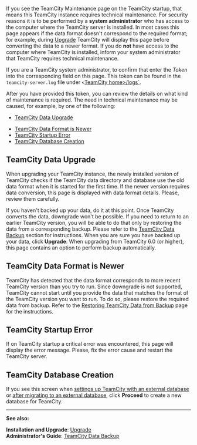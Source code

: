 [//]: # (title: TeamCity Maintenance Mode)
[//]: # (auxiliary-id: TeamCity Maintenance Mode)
If you see the TeamCity Maintenance page on the TeamCity startup, that means this TeamCity instance requires technical maintenance. For security reasons it is to be performed by a __system administrator__ who has access to the computer where the TeamCity server is installed. In most cases this page appears if the data format doesn't correspond to the required format; for example, during [Upgrade](upgrade.md) TeamCity will display this page before converting the data to a newer format. If you do __not__ have access to the computer where TeamCity is installed, inform your system administrator that TeamCity requires technical maintenance.

If you are a TeamCity system administrator, to confirm that enter the _Token_ into the corresponding field on this page. This token can be found in the `teamcity-server.log` file under `<`[TeamCity home>/logs`](teamcity-server-logs.md).

 After you have provided this token, you can review the details on what kind of maintenance is required. The need in technical maintenance may be caused, for example, by one of the following:
* [TeamCity Data Upgrade](#TeamCity+Data+Upgrade)

[//]: # (Internal note. Do not delete. "TeamCity Maintenance Moded316e49.txt")    

* [TeamCity Data Format is Newer](#TeamCity+Data+Format+is+Newer)
* [TeamCity Startup Error](#TeamCity+Startup+Error)
* [TeamCity Database Creation](#TeamCity+Database+Creation)

## TeamCity Data Upgrade

When upgrading your TeamCity instance, the newly installed version of TeamCity checks if the TeamCity data directory and database use the old data format when it is started for the first time. If the newer version requires data conversion, this page is displayed with data format details. Please, review them carefully.

 If you haven't backed up your data, do it at this point. Once TeamCity converts the data, downgrade won't be possible. If you need to return to an earlier TeamCity version, you will be able to do that only by restoring the data from a corresponding backup. Please refer to the [TeamCity Data Backup](teamcity-data-backup.md) section for instructions. When you are sure you have backed up your data, click __Upgrade__. When upgrading from TeamCity 6.0 (or higher), this page contains an option to perform backup automatically.





[//]: # (Internal note. Do not delete. "TeamCity Maintenance Moded316e91.txt")    




## TeamCity Data Format is Newer

TeamCity has detected that the data format corresponds to more recent TeamCity version than you try to run.  Since downgrade is not supported, TeamCity cannot start until you provide the data that matches the format of the TeamCity version you want to run. To do so, please restore the required data from backup. Refer to the [Restoring TeamCity Data from Backup](restoring-teamcity-data-from-backup.md) page for the instructions.

## TeamCity Startup Error

If on TeamCity startup a critical error was encountered, this page will display the error message.  Please, fix the error cause and restart the TeamCity server.

## TeamCity Database Creation

If you see this screen when [settings up TeamCity with an external database](setting-up-an-external-database.md) or [after migrating to an external database](migrating-to-an-external-database.md), click __Proceed__ to create a new database for TeamCity.

 
 __  __

__See also:__



__Installation and Upgrade__: [Upgrade](upgrade.md)  
__Administrator's Guide__: [TeamCity Data Backup](teamcity-data-backup.md)
